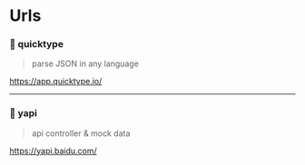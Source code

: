# Urls

### 🎉 quicktype

> parse JSON in any language

https://app.quicktype.io/

----

### 🎉 yapi

> api controller & mock data

https://yapi.baidu.com/


